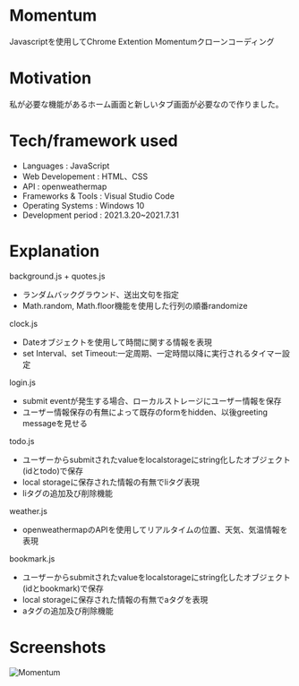 # Momentum
Javascriptを使用してChrome Extention Momentumクローンコーディング


# Motivation
私が必要な機能があるホーム画面と新しいタブ画面が必要なので作りました。


# Tech/framework used
- Languages : JavaScript
- Web Developement : HTML、CSS
- API : openweathermap
- Frameworks & Tools : Visual Studio Code
- Operating Systems : Windows 10
- Development period : 2021.3.20~2021.7.31


# Explanation
background.js + quotes.js
 - ランダムバックグラウンド、送出文句を指定
 - Math.random, Math.floor機能を使用した行列の順番randomize

clock.js
 - Dateオブジェクトを使用して時間に関する情報を表現
 - set Interval、set Timeout:一定周期、一定時間以降に実行されるタイマー設定

login.js
 - submit eventが発生する場合、ローカルストレージにユーザー情報を保存
 - ユーザー情報保存の有無によって既存のformをhidden、以後greeting messageを見せる

todo.js
 - ユーザーからsubmitされたvalueをlocalstorageにstring化したオブジェクト(idとtodo)で保存
 - local storageに保存された情報の有無でliタグ表現 
 - liタグの追加及び削除機能

weather.js
 - openweathermapのAPIを使用してリアルタイムの位置、天気、気温情報を表現

bookmark.js
 - ユーザーからsubmitされたvalueをlocalstorageにstring化したオブジェクト(idとbookmark)で保存
 - local storageに保存された情報の有無でaタグを表現 
 - aタグの追加及び削除機能


# Screenshots
![Momentum](https://user-images.githubusercontent.com/54131117/128968882-28c1bb18-9e49-42dd-9371-113510191792.jpg)
